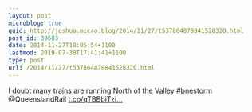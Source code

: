```yaml
---
layout: post
microblog: true
guid: http://joshua.micro.blog/2014/11/27/t537864878841528320.html
post_id: 39683
date: 2014-11-27T18:05:54+1100
lastmod: 2019-07-30T17:41:41+1100
type: post
url: /2014/11/27/t537864878841528320.html
---
```

I doubt many trains are running North of the Valley #bnestorm @QueenslandRail [t.co/qTBBbiTzi...](http://t.co/qTBBbiTziD)
